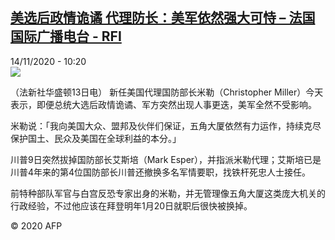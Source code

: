 <!--1605347778000-->
[美选后政情诡谲 代理防长：美军依然强大可恃 – 法国国际广播电台 - RFI](http://www.rfi.fr//cn/contenu/20201114-%E7%BE%8E%E9%80%89%E5%90%8E%E6%94%BF%E6%83%85%E8%AF%A1%E8%B0%B2-%E4%BB%A3%E7%90%86%E9%98%B2%E9%95%BF%E7%BE%8E%E5%86%9B%E4%BE%9D%E7%84%B6%E5%BC%BA%E5%A4%A7%E5%8F%AF%E6%81%83)
------

<div>14/11/2020 - 10:20</div><img src="https://s.rfi.fr/media/display/9732ad68-265d-11eb-beda-005056a98db9/w:310/p:16x9/int0009b.201114172003.jpg"><div class="t-content__body u-clearfix"><p>（法新社华盛顿13日电）    新任美国代理国防部长米勒（Christopher Miller）今天表示，即便总统大选后政情诡谲、军方突然出现人事更迭，美军全然不受影响。</p><p>    米勒说：「我向美国大众、盟邦及伙伴们保证，五角大厦依然有力运作，持续克尽保护国土、民众及美国在全球利益的本分。」</p><p>    川普9日突然拔掉国防部长艾斯培（Mark Esper），并指派米勒代理；艾斯培已是川普4年来的第4位国防部长川普还撤换多名军情要职，找铁杆死忠人士接任。</p><p>    前特种部队军官与白宫反恐专家出身的米勒，并无管理像五角大厦这类庞大机关的行政经验，不过他应该在拜登明年1月20日就职后很快被换掉。</p><p class="t-copyright">© 2020 AFP</p>        </div>
